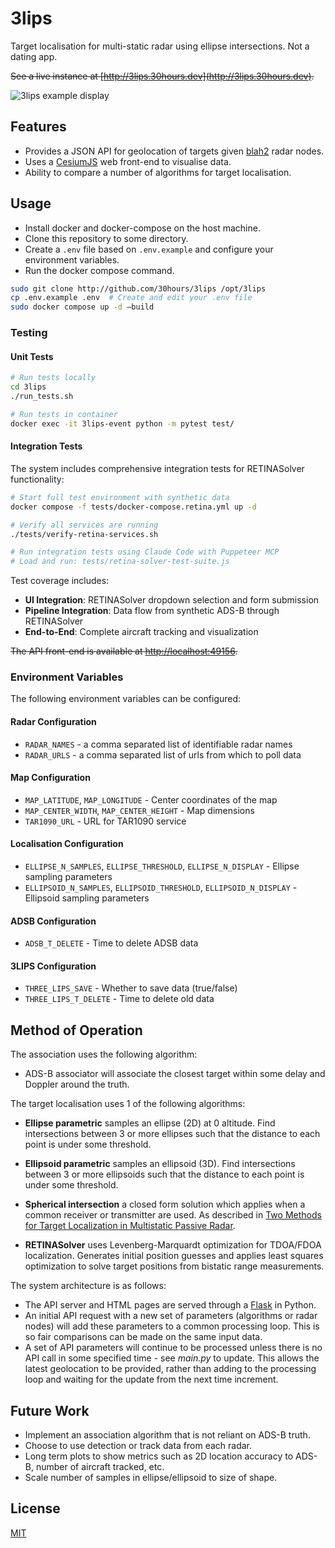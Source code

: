 # 3lips

Target localisation for multi-static radar using ellipse intersections. Not a dating app.

~~See a live instance at [http://3lips.30hours.dev](http://3lips.30hours.dev).~~

![3lips example display](./example.png "3lips")

## Features

- Provides a JSON API for geolocation of targets given [blah2](http://github.com/30hours/blah2) radar nodes.
- Uses a [CesiumJS](http://github.com/CesiumGS/cesium) web front-end to visualise data.
- Ability to compare a number of algorithms for target localisation.

## Usage

- Install docker and docker-compose on the host machine.
- Clone this repository to some directory.
- Create a `.env` file based on `.env.example` and configure your environment variables.
- Run the docker compose command.

```bash
sudo git clone http://github.com/30hours/3lips /opt/3lips
cp .env.example .env  # Create and edit your .env file
sudo docker compose up -d —build
```

### Testing

#### Unit Tests
```bash
# Run tests locally
cd 3lips
./run_tests.sh

# Run tests in container
docker exec -it 3lips-event python -m pytest test/
```

#### Integration Tests
The system includes comprehensive integration tests for RETINASolver functionality:

```bash
# Start full test environment with synthetic data
docker compose -f tests/docker-compose.retina.yml up -d

# Verify all services are running
./tests/verify-retina-services.sh

# Run integration tests using Claude Code with Puppeteer MCP
# Load and run: tests/retina-solver-test-suite.js
```

Test coverage includes:
- **UI Integration**: RETINASolver dropdown selection and form submission
- **Pipeline Integration**: Data flow from synthetic ADS-B through RETINASolver
- **End-to-End**: Complete aircraft tracking and visualization

~~The API front-end is available at [http://localhost:49156](http://localhost:49156).~~

### Environment Variables

The following environment variables can be configured:

#### Radar Configuration
- `RADAR_NAMES` - a comma separated list of identifiable radar names
- `RADAR_URLS` - a comma separated list of urls from which to poll data

#### Map Configuration
- `MAP_LATITUDE`, `MAP_LONGITUDE` - Center coordinates of the map
- `MAP_CENTER_WIDTH`, `MAP_CENTER_HEIGHT` - Map dimensions
- `TAR1090_URL` - URL for TAR1090 service

#### Localisation Configuration
- `ELLIPSE_N_SAMPLES`, `ELLIPSE_THRESHOLD`, `ELLIPSE_N_DISPLAY` - Ellipse sampling parameters
- `ELLIPSOID_N_SAMPLES`, `ELLIPSOID_THRESHOLD`, `ELLIPSOID_N_DISPLAY` - Ellipsoid sampling parameters

#### ADSB Configuration
- `ADSB_T_DELETE` - Time to delete ADSB data

#### 3LIPS Configuration
- `THREE_LIPS_SAVE` - Whether to save data (true/false)
- `THREE_LIPS_T_DELETE` - Time to delete old data

## Method of Operation

The association uses the following algorithm:

- ADS-B associator will associate the closest target within some delay and Doppler around the truth.

The target localisation uses 1 of the following algorithms:

- **Ellipse parametric** samples an ellipse (2D) at 0 altitude. Find intersections between 3 or more ellipses such that the distance to each point is under some threshold.

- **Ellipsoid parametric** samples an ellipsoid (3D). Find intersections between 3 or more ellipsoids such that the distance to each point is under some threshold.

- **Spherical intersection** a closed form solution which applies when a common receiver or transmitter are used. As described in [Two Methods for Target Localization in Multistatic Passive Radar](https://ieeexplore.ieee.org/document/6129656).

- **RETINASolver** uses Levenberg-Marquardt optimization for TDOA/FDOA localization. Generates initial position guesses and applies least squares optimization to solve target positions from bistatic range measurements.

The system architecture is as follows:

- The API server and HTML pages are served through a [Flask](http://github.com/pallets/flask) in Python.
- An initial API request with a new set of parameters (algorithms or radar nodes) will add these parameters to a common processing loop. This is so fair comparisons can be made on the same input data.
- A set of API parameters will continue to be processed unless there is no API call in some specified time - see *main.py* to update. This allows the latest geolocation to be provided, rather than adding to the processing loop and waiting for the update from the next time increment.

## Future Work

- Implement an association algorithm that is not reliant on ADS-B truth.
- Choose to use detection or track data from each radar.
- Long term plots to show metrics such as 2D location accuracy to ADS-B, number of aircraft tracked, etc.
- Scale number of samples in ellipse/ellipsoid to size of shape.

## License

[MIT](http://choosealicense.com/licenses/mit)

